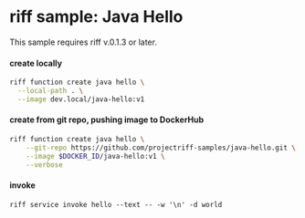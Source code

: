 # riff sample: Java Hello
This sample requires riff v.0.1.3 or later.

#### create locally
```sh
riff function create java hello \
  --local-path . \
  --image dev.local/java-hello:v1
```

#### create from git repo, pushing image to DockerHub
```sh
riff function create java hello \
    --git-repo https://github.com/projectriff-samples/java-hello.git \
    --image $DOCKER_ID/java-hello:v1 \
    --verbose
```

#### invoke
```
riff service invoke hello --text -- -w '\n' -d world
```
